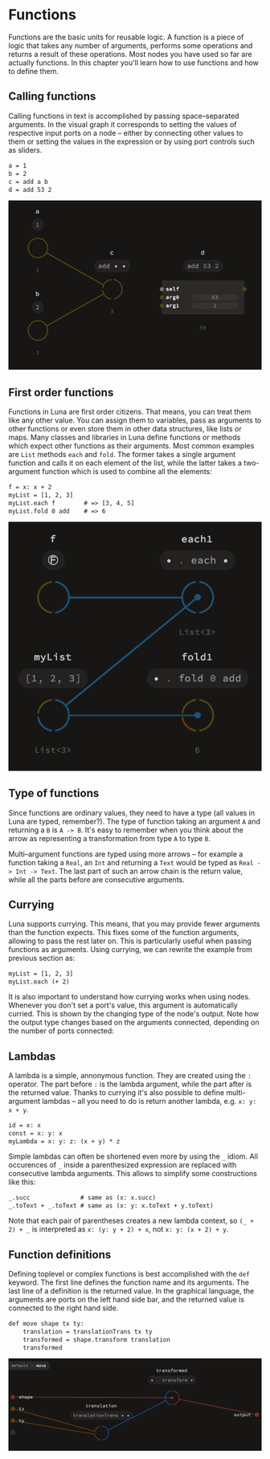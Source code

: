 # Functions

Functions are the basic units for reusable logic. A function is a piece of logic that takes any number of arguments, performs some operations and returns a result of these operations. Most nodes you have used so far are actually functions. In this chapter you'll learn how to use functions and how to define them.

## Calling functions

Calling functions in text is accomplished by passing space–separated arguments. In the visual graph it corresponds to setting the values of respective input ports on a node – either by connecting other values to them or setting the values in the expression or by using port controls such as sliders.

```
a = 1
b = 2
c = add a b
d = add 53 2
```

![](assets/calling_functions.png)


## First order functions

Functions in Luna are first order citizens. That means, you can treat them like any other value. You can assign them to variables, pass as arguments to other functions or even store them in other data structures, like lists or maps. Many classes and libraries in Luna define functions or methods which expect other functions as their arguments. Most common examples are `List` methods `each` and `fold`. The former takes a single argument function and calls it on each element of the list, while the latter takes a two-argument function which is used to combine all the elements:
```
f = x: x + 2
myList = [1, 2, 3]
myList.each f        # => [3, 4, 5]
myList.fold 0 add    # => 6
```
![](assets/first_order_funs.png)

## Type of functions

Since functions are ordinary values, they need to have a type (all values in Luna are typed, remember?). The type of function taking an argument `A` and returning a `B` is `A -> B`. It's easy to remember when you think about the arrow as representing a transformation from type `A` to type `B`.

Multi–argument functions are typed using more arrows – for example a function taking a `Real`, an `Int` and returning a `Text` would be typed as `Real -> Int -> Text`. The last part of such an arrow chain is the return value, while all the parts before are consecutive arguments.

## Currying

Luna supports currying. This means, that you may provide fewer arguments than the function expects. This fixes some of the function arguments, allowing to pass the rest later on. This is particularly useful when passing functions as arguments. Using currying, we can rewrite the example from previous section as:
```
myList = [1, 2, 3]
myList.each (+ 2)
```
It is also important to understand how currying works when using nodes. Whenever you don't set a port's value, this argument is automatically curried. This is shown by the changing type of the node's output. Note how the output type changes based on the arguments connected, depending on the number of ports connected:



## Lambdas

A lambda is a simple, annonymous function. They are created using the ``:`` operator. The part before `:` is the lambda argument, while the part after is the returned value. Thanks to currying it's also possible to define multi-argument lambdas – all you need to do is return another lambda, e.g. `x: y: x + y`.

    id = x: x
    const = x: y: x
    myLambda = x: y: z: (x + y) * z

Simple lambdas can often be shortened even more by using the `_` idiom. All occurences of `_` inside a parenthesized expression are replaced with consecutive lambda arguments. This allows to simplify some constructions like this:


    _.succ              # same as (x: x.succ)
    _.toText + _.toText # same as (x: y: x.toText + y.toText)

Note that each pair of parentheses creates a new lambda context, so `(_ + 2) + _` is interpreted as `x: (y: y + 2) + x`, not `x: y: (x + 2) + y`.

## Function definitions

Defining toplevel or complex functions is best accomplished with the ``def`` keyword. The first line defines the function name and its arguments. The last line of a definition is the returned value. In the graphical language, the arguments are ports on the left hand side bar, and the returned value is connected to the right hand side.

    def move shape tx ty:
        translation = translationTrans tx ty
        transformed = shape.transform translation
        transformed


![](assets/fundef.png)
